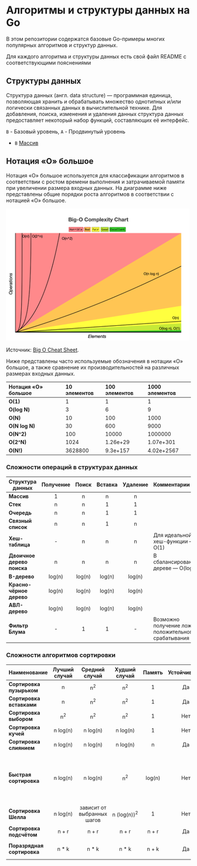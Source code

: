 # Алгоритмы и структуры данных на Go

В этом репозитории содержатся базовые Go-примеры многих популярных алгоритмов и структур данных.

Для каждого алгоритма и структуры данных есть свой файл README с соответствующими пояснениями

## Структуры данных

Структура данных (англ. data structure) — программная единица, позволяющая хранить и обрабатывать множество 
однотипных и/или логически связанных данных в вычислительной технике. Для добавления, поиска, изменения и удаления 
данных структура данных предоставляет некоторый набор функций, составляющих её интерфейс.

`B` - Базовый уровень, `A` - Продвинутый уровень

- `B` [Массив](./src/data-structures/array)

## Нотация «О» большое

Нотация «О» большое используется для классификации алгоритмов в соответствии с ростом времени выполнения и 
затрачиваемой памяти при увеличении размера входных данных. На диаграмме ниже представлены общие порядки роста 
алгоритмов в соответствии с нотацией «О» большое.

<img src="./misc/big-o.png" width="500">

Источник: [Big O Cheat Sheet](http://bigocheatsheet.com/).


Ниже представлены часто используемые обозначения в нотации «О» большое, а также сравнение их производительностей на различных размерах входных данных.

| Нотация «О» большое  | 10 элементов  | 100 элементов  | 1000 элементов  |
|:---------------------|:--------------|:---------------|:----------------|
| **O(1)**             | 1             | 1              | 1               |
| **O(log N)**         | 3             | 6              | 9               |
| **O(N)**             | 10            | 100            | 1000            |
| **O(N log N)**       | 30            | 600            | 9000            |
| **O(N^2)**           | 100           | 10000          | 1000000         |
| **O(2^N)**           | 1024          | 1.26e+29       | 1.07e+301       |
| **O(N!)**            | 3628800       | 9.3e+157       | 4.02e+2567      |

### Сложности операций в структурах данных

| Структура данных           | Получение | Поиск  | Вставка | Удаление | Комментарии                                          |
|----------------------------|:---------:|:------:|:-------:|:--------:|:-----------------------------------------------------|
| **Массив**                 |     1     |   n    |    n    |    n     |                                                      |
| **Стек**                   |     n     |   n    |    1    |    1     |                                                      |
| **Очередь**                |     n     |   n    |    1    |    1     |                                                      |
| **Связный список**         |     n     |   n    |    1    |    n     |                                                      |
| **Хеш-таблица**            |     -     |   n    |    n    |    n     | Для идеальной хеш-функции — O(1)                     |
| **Двоичное дерево поиска** |     n     |   n    |    n    |    n     | В сбалансированном дереве — O(log(n))                |
| **B-дерево**               |  log(n)   | log(n) | log(n)  |  log(n)  |                                                      |
| **Красно-чёрное дерево**   |  log(n)   | log(n) | log(n)  |  log(n)  |                                                      |
| **АВЛ-дерево**             |  log(n)   | log(n) | log(n)  |  log(n)  |                                                      |
| **Фильтр Блума**           |     -     |   1    |    1    |    -     | Возможно получение ложно-положительного срабатывания |

### Сложности алгоритмов сортировки

| Наименование               | Лучший случай |       Средний случай       |        Худший случай        | Память | Устойчивость | Комментарии                                                                            |
|----------------------------|:-------------:|:--------------------------:|:---------------------------:|:------:|:------------:|:---------------------------------------------------------------------------------------|
| **Сортировка пузырьком**   |       n       |       n<sup>2</sup>        |        n<sup>2</sup>        |   1    |      Да      |                                                                                        |
| **Сортировка вставками**   |       n       |       n<sup>2</sup>        |        n<sup>2</sup>        |   1    |      Да      |                                                                                        |
| **Сортировка выбором**     | n<sup>2</sup> |       n<sup>2</sup>        |        n<sup>2</sup>        |   1    |     Нет      |                                                                                        |
| **Сортировка кучей**       | n&nbsp;log(n) |       n&nbsp;log(n)        |        n&nbsp;log(n)        |   1    |     Нет      |                                                                                        |
| **Сортировка слиянием**    | n&nbsp;log(n) |       n&nbsp;log(n)        |        n&nbsp;log(n)        |   n    |      Да      |                                                                                        |
| **Быстрая сортировка**     | n&nbsp;log(n) |       n&nbsp;log(n)        |        n<sup>2</sup>        | log(n) |     Нет      | Быстрая сортировка обычно выполняется с использованием O(log(n)) дополнительной памяти |
| **Сортировка Шелла**       | n&nbsp;log(n) | зависит от выбранных шагов | n&nbsp;(log(n))<sup>2</sup> |   1    |     Нет      |                                                                                        |
| **Сортировка подсчётом**   |     n + r     |           n + r            |            n + r            | n + r  |      Да      | r — наибольшее число в массиве                                                         |
| **Поразрядная сортировка** |     n * k     |           n * k            |            n * k            | n + k  |      Да      | k — длина самого длинного ключа                                                        |
